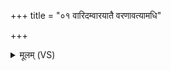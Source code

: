 +++
title = "०१ वारिदम्वारयातै वरणावत्यामधि"

+++
<details><summary>मूलम् (VS)</summary>

वारि॒दम्वा॑रयातै वर॒णाव॑त्या॒मधि॑।  
तत्रा॒मृत॒स्यासि॑क्तं॒ तेना॑ ते वारये वि॒षम् ॥
</details>